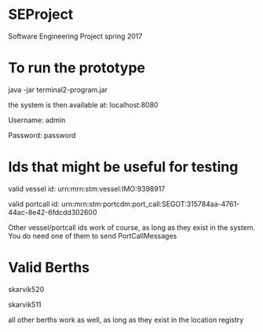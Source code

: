 # SEProject
Software Engineering Project spring 2017

# To run the prototype
java -jar terminal2-program.jar

the system is then available at: localhost:8080

Username:
admin

Password:
password

# Ids that might be useful for testing
valid vessel id: 
urn:mrn:stm:vessel:IMO:9398917

valid portcall id: 
urn:mrn:stm:portcdm:port_call:SEGOT:315784aa-4761-44ac-8e42-6fdcdd302600

Other vessel/portcall ids work of course, as long as they exist in the system. You do need one of them to send PortCallMessages

# Valid Berths
skarvik520

skarvik511

all other berths work as well, as long as they exist in the location registry
